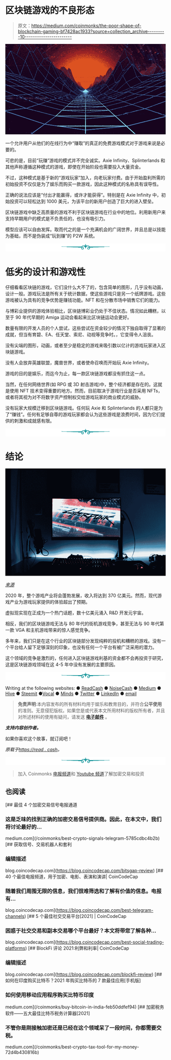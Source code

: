 # 区块链游戏的不良形态

> 原文：<https://medium.com/coinmonks/the-poor-shape-of-blockchain-gaming-bf7428ac1933?source=collection_archive---------10----------------------->

![](img/16c258fb2967810bbd15b2a3556709a2.png)

一个允许用户从他们的在线行为中“赚取”的真正的免费游戏模式对于游戏来说是必要的。

可悲的是，目前“玩赚”游戏的模式并不完全诚实。Axie Infinity、Splinterlands 和其他声称遵循这种模式的游戏，即使在开始阶段也需要投入大量资金。

不过，这种模式是基于新的“游戏玩家”加入，向老玩家付费。由于开始盈利所需的初始投资不仅仅是为了娱乐而购买一款游戏，因此这种模式的名称具有误导性。

正确的说法应该是“付出才能赢得，或许才能获得”。特别是在 Axie Infinity 中，初始投资可以轻松达到 1000 美元，为该平台的新用户创造了巨大的进入壁垒。

区块链游戏中缺乏高质量的游戏不利于区块链游戏在行业中的地位。利用新用户来支持早期用户的模式是不负责任的，也没有吸引力。

模型应该可以自由发挥。取而代之的是一个充满机会的广阔世界，并且总是以技能为基础，而不是伪装成“玩到赚”的 P2W 系统。

![](img/f45130952a53784172d47cb34123d59a.png)

# 低劣的设计和游戏性

仔细看看区块链的游戏，它们没什么大不了的，包含简单的图形，几乎没有动画，设计一般。游戏玩法是所有关于统计数据，使这些游戏只是另一个纸牌游戏。这些游戏被认为具有的竞争优势是赚钱功能。NFT 和在分散市场中销售它们的能力。

与博彩业提供的游戏体验相比，区块链博彩业仍处于不佳状态。情况如此糟糕，以至于 90 年代早期的 Amiga 运动会看起来比区块链运动会更好。

数量有限的开发人员的个人尝试，这些尝试在资金较少的情况下独自取得了显著的成就，但当有育碧、EA、任天堂、索尼、动视等竞争时。，它变得令人沮丧。

没有尖端的图形，动画，或者至少是稳定的游戏来吸引数以亿计的游戏玩家进入区块链游戏。

没有人会放弃英雄联盟，魔兽世界，或者使命召唤而开始玩 Axie Infinity。

游戏的目的是娱乐，而迄今为止，每一款区块链游戏都没有抓住这一点。

当然，在任何网络世界(如 RPG 或 3D 射击游戏)中，整个经济都是存在的。这就是使用 NFT 技术变得重要的地方。然而，目前取决于游戏行业是否采用 NFTs，或者将其视为对不将数字资产控制权交给游戏玩家的商业模式的威胁。

没有玩家大规模迁移到区块链游戏。任何玩 Axie 和 Splinterlands 的人都只是为了“赚钱”。任何有足够自尊的游戏玩家都会认为这些游戏是浪费时间，因为它们提供的刺激和成就感有限。

![](img/f45130952a53784172d47cb34123d59a.png)

# 结论

![](img/cc77dcc44421de62572a552b359b0255.png)

[*来源*](https://unsplash.com/photos/Bp_-zo3Nl28)

2020 年，整个游戏产业将会蓬勃发展，收入将达到 370 亿美元。然而，现代游戏产业为游戏玩家提供的体验超出了预期。

虚拟现实现在正成为一个热门话题，数十亿美元涌入 R&D 开发元宇宙。

相反，我们的区块链游戏无法与 80 年代的街机游戏竞争，甚至无法与 90 年代第一款 VGA 和主机游戏带来的惊人感觉竞争。

多年来，我们只是在这个行业的区块链部分发现纯粹的投机和糟糕的游戏。没有一个平台给人留下足够深刻的印象，也没有任何一个平台有被广泛采用的潜力。

这个领域的竞争是激烈的，任何进入区块链游戏利基的资金都不会再投资于研究，这是区块链游戏领域在这 4-5 年中没有发展的主要原因。

![](img/f45130952a53784172d47cb34123d59a.png)

Writing at the following websites: ● [ReadCash](https://read.cash/@Pantera) ● [NoiseCash](https://noise.cash/u/Pantera99) ● [Medium](/@panterabch) ● [Hive](https://hive.blog/@pantera1) ● [Steemit](https://steemit.com/@pantera1) ●[Vocal](https://vocal.media/authors/pantera) ● [Minds](https://www.minds.com/pantera99/) ● [Twitter](https://twitter.com/Panterabch) ● [LinkedIn](https://www.linkedin.com/in/panterabch/) ● [email](https://read.cash/@Pantera/localcryptos-p2p-exchange-is-now-offering-bitcoin-cash-trading-06637230#bad-link)

> **免责声明**:本内容发布的所有材料均用于娱乐和教育目的，并符合**公平使用**的准则。无意侵犯版权。如果您是或代表本文所用材料的版权所有者，并且对所述材料的使用有疑问，请发送 [**电子邮件**](https://read.cash/@Pantera/cryptouknowns-battlegrounds-the-crypto-battle-royal-part-i-0ca762da#bad-link) 。

***支持内容创作者。***

如果你喜欢这个故事，就订阅吧！

*原载于*[*https://read . cash*](https://read.cash/@Pantera/the-poor-shape-of-blockchain-gaming-4838b0fe)*。*

![](img/f45130952a53784172d47cb34123d59a.png)

> 加入 Coinmonks [电报频道](https://t.me/coincodecap)和 [Youtube 频道](https://www.youtube.com/c/coinmonks/videos)了解加密交易和投资

## 也阅读

[](/coinmonks/best-crypto-signals-telegram-5785cdbc4b2b) [## 最佳 4 个加密交易信号电报通道

### 这是乏味的找到正确的加密交易信号提供商。因此，在本文中，我们将讨论最好的…

medium.com](/coinmonks/best-crypto-signals-telegram-5785cdbc4b2b) [](https://blog.coincodecap.com/bitsgap-review) [## 获取信号、交易机器人和套利

### 编辑描述

blog.coincodecap.com](https://blog.coincodecap.com/bitsgap-review) [](https://blog.coincodecap.com/best-telegram-channels) [## 40 个最佳电报频道，用于加密、电影、表演和演讲| CoinCodeCap

### 随着我们周围无限的信息，我们很难筛选和了解有价值的信息。电报有…

blog.coincodecap.com](https://blog.coincodecap.com/best-telegram-channels) [](https://blog.coincodecap.com/best-social-trading-platforms) [## 5 个最佳社交交易平台[2021] | CoinCodeCap

### 困惑于社交交易和副本交易哪个平台最好？本文将带您了解各种…

blog.coincodecap.com](https://blog.coincodecap.com/best-social-trading-platforms) [](https://blog.coincodecap.com/blockfi-review) [## BlockFi 评论 2021:利弊和利率| CoinCodeCap

### 编辑描述

blog.coincodecap.com](https://blog.coincodecap.com/blockfi-review) [](/coinmonks/buy-bitcoin-in-india-feb50ddfef94) [## 如何在印度购买比特币？2021 年购买比特币的 7 款最佳应用[手机版]

### 如何使用移动应用程序购买比特币印度

medium.com](/coinmonks/buy-bitcoin-in-india-feb50ddfef94) [](/coinmonks/best-crypto-tax-tool-for-my-money-72d4b430816b) [## 加密税务软件——五大最佳比特币税务计算器[2021]

### 不管你是刚接触加密还是已经在这个领域呆了一段时间，你都需要交税。

medium.com](/coinmonks/best-crypto-tax-tool-for-my-money-72d4b430816b)